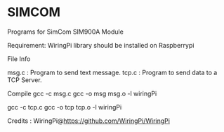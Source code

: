 # SIMCOM
Programs for SimCom SIM900A Module

Requirement: WiringPi library should be installed on Raspberrypi

File Info

msg.c : Program to send text message.
tcp.c : Program to send data to a TCP Server.

Compile 
gcc -c msg.c
gcc -o msg msg.o -l wiringPi

gcc -c tcp.c
gcc -o tcp tcp.o -l wiringPi

Credits : WiringPi@https://github.com/WiringPi/WiringPi
